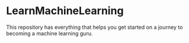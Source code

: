 # LearnMachineLearning
This repository has everything that helps you get started on a journey to becoming a machine learning guru.
